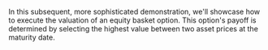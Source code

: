In this subsequent, more sophisticated demonstration, we'll showcase how to execute the valuation of an equity basket option. 
This option's payoff is determined by selecting the highest value between two asset prices at the maturity date.
